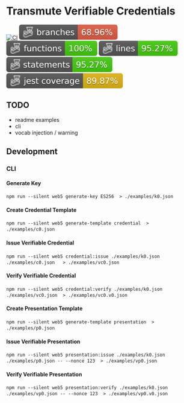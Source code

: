 # Transmute Verifiable Credentials

[![CI](https://github.com/transmute-industries/verifiable-credentials/actions/workflows/ci.yml/badge.svg)](https://github.com/transmute-industries/verifiable-credentials/actions/workflows/ci.yml)
![Branches](./badges/coverage-branches.svg)
![Functions](./badges/coverage-functions.svg)
![Lines](./badges/coverage-lines.svg)
![Statements](./badges/coverage-statements.svg)
![Jest coverage](./badges/coverage-jest%20coverage.svg)

## TODO

- readme examples
- cli
- vocab injection / warning

## Development

### CLI

#### Generate Key

```
npm run --silent web5 generate-key ES256  > ./examples/k0.json
```

#### Create Credential Template

```
npm run --silent web5 generate-template credential  > ./examples/c0.json
```

#### Issue Verifiable Credential

```
npm run --silent web5 credential:issue ./examples/k0.json ./examples/c0.json   > ./examples/vc0.json
```

#### Verify Verifiable Credential

```
npm run --silent web5 credential:verify ./examples/k0.json ./examples/vc0.json  > ./examples/vc0.v0.json
```

#### Create Presentation Template

```
npm run --silent web5 generate-template presentation  > ./examples/p0.json
```

#### Issue Verifiable Presentation

```
npm run --silent web5 presentation:issue ./examples/k0.json ./examples/p0.json -- --nonce 123  > ./examples/vp0.json
```

#### Verify Verifiable Presentation

```
npm run --silent web5 presentation:verify ./examples/k0.json ./examples/vp0.json -- --nonce 123  > ./examples/vp0.v0.json
```
